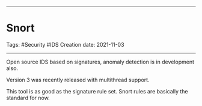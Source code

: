 -----------------------------------------------
# Snort
Tags:  #Security #IDS 
Creation date: 2021-11-03

-----------------------------------------------

Open source IDS based on signatures, anomaly detection is in development also.

Version 3 was recently released with multithread support.

This tool is as good as the signature rule set. Snort rules are basically the standard for now.
